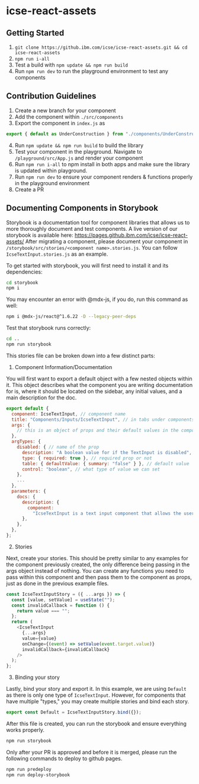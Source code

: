 # icse-react-assets

## Getting Started

1. `git clone https://github.ibm.com/icse/icse-react-assets.git && cd icse-react-assets`
2. `npm run i-all`
3. Test a build with `npm update && npm run build`
4. Run `npm run dev` to run the playground environment to test any components

## Contribution Guidelines

1. Create a new branch for your component
2. Add the component within `./src/components`
3. Export the component in `index.js` as

```js
export { default as UnderConstruction } from "./components/UnderConstruction";
```

4. Run `npm update && npm run build` to build the library
5. Test your component in the playground. Navigate to `/playground/src/App.js` and render your component
6. Run `npm run i-all` to npm install in both apps and make sure the library is updated within playground.
7. Run `npm run dev` to ensure your component renders & functions properly in the playground environment
8. Create a PR

## Documenting Components in Storybook

Storybook is a documentation tool for component libraries that allows us to more thoroughly document and test components. A live version of our storybook is available here: https://pages.github.ibm.com/icse/icse-react-assets/
After migrating a component, please document your component in `/storybook/src/stories/<component name>.stories.js`. You can follow `IcseTextInput.stories.js` as an example.

To get started with storybook, you will first need to install it and its dependencies:

```bash
cd storybook
npm i
```

You may encounter an error with @mdx-js, if you do, run this command as well:

```bash
npm i @mdx-js/react@^1.6.22 -D --legacy-peer-deps
```

Test that storybook runs correctly:

```bash
cd ..
npm run storybook
```

This stories file can be broken down into a few distinct parts:

1.  Component Information/Documentation

You will first want to export a default object with a few nested objects within it. This object describes what the component you are writing documentation for is, where it should be located on the sidebar, any initial values, and a main description for the doc.

```js
export default {
  component: IcseTextInput, // component name
  title: "Components/Inputs/IcseTextInput", // in tabs under components > inputs > IcseTextInput > Default (bound story is default)
  args: {
    // this is an object of props and their default values in the component
  },
  argTypes: {
    disabled: { // name of the prop
      description: "A boolean value for if the TextInput is disabled", // description of the prop from readme
      type: { required: true }, // required prop or not
      table: { defaultValue: { summary: "false" } }, // default value
      control: "boolean", // what type of value we can set
    },
    ...
  },
  parameters: {
    docs: {
      description: {
        component:
          "IcseTextInput is a text input component that allows the user to input text into a field and the developer to easily validate it.", // put the component description from readme here
      },
    },
  },
};
```

2. Stories

Next, create your stories. This should be pretty similar to any examples for the component previously created, the only difference being passing in the args object instead of nothing. You can create any functions you need to pass within this component and then pass them to the component as props, just as done in the previous example files.

```js
const IcseTextInputStory = ({ ...args }) => {
  const [value, setValue] = useState("");
  const invalidCallback = function () {
    return value === "";
  };
  return (
    <IcseTextInput
      {...args}
      value={value}
      onChange={(event) => setValue(event.target.value)}
      invalidCallback={invalidCallback}
    />
  );
};
```

3. Binding your story

Lastly, bind your story and export it. In this example, we are using `Default` as there is only one type of `IcseTextInput`. However, for components that have multiple "types," you may create multiple stories and bind each story.

```js
export const Default = IcseTextInputStory.bind({});
```

After this file is created, you can run the storybook and ensure everything works properly.

```bash
npm run storybook
```

Only after your PR is approved and before it is merged, please run the following commands to deploy to github pages.

```bash
npm run predeploy
npm run deploy-storybook
```
